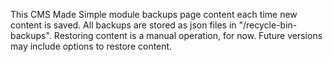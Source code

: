 This CMS Made Simple module backups page content each time new content is saved. All backups are stored as json files in "/recycle-bin-backups". Restoring content is a manual operation, for now. 
Future versions may include options to restore content.
